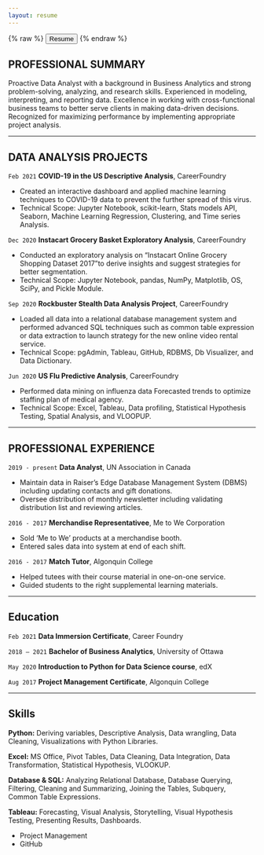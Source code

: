 ```yaml
---
layout: resume
---
```




{% raw %}
<button onclick="window.open('/images/Morwarid-Najafizada-Resume.pdf')">Resume</button>
{% endraw %}



## PROFESSIONAL SUMMARY

Proactive Data Analyst with a background in Business Analytics and strong problem-solving, analyzing, and research skills. Experienced in modeling, interpreting, and reporting data. Excellence in working with cross-functional business teams to better serve clients in making data-driven decisions. Recognized for maximizing performance by implementing appropriate project analysis.

----------

## DATA ANALYSIS PROJECTS

`Feb 2021`
__COVID-19 in the US Descriptive Analysis__, CareerFoundry
- Created an interactive dashboard and applied machine learning techniques to COVID-19 data to prevent the further spread of this virus. 
- Technical Scope: Jupyter Notebook, scikit-learn, Stats models API, Seaborn, Machine Learning Regression, Clustering, and Time series Analysis.

`Dec 2020`
__Instacart Grocery Basket Exploratory Analysis__, CareerFoundry
- Conducted an exploratory analysis on “Instacart Online Grocery Shopping Dataset 2017”to derive insights and suggest strategies for better segmentation. 
- Technical Scope: Jupyter Notebook, pandas, NumPy, Matplotlib, OS, SciPy, and Pickle Module.

`Sep 2020`
__Rockbuster Stealth Data Analysis Project__, CareerFoundry
- Loaded all data into a relational database management system and performed advanced SQL techniques such as common table expression or data extraction to launch strategy for the new online video rental service.
- Technical Scope:  pgAdmin, Tableau, GitHub, RDBMS, Db Visualizer, and Data Dictionary.

`Jun 2020`
__US Flu Predictive Analysis__, CareerFoundry
- Performed data mining on influenza data Forecasted trends to optimize staffing plan of medical agency. 
- Technical Scope: Excel, Tableau, Data profiling, Statistical Hypothesis Testing, Spatial Analysis, and VLOOPUP.

---------

## PROFESSIONAL EXPERIENCE

`2019 - present`
__Data Analyst__, UN Association in Canada 

- Maintain data in Raiser’s Edge Database Management System (DBMS) including updating contacts and gift donations.
- Oversee distribution of monthly newsletter including validating distribution list and reviewing articles. 

`2016 - 2017`
__Merchandise Representativee__, Me to We Corporation

- Sold ‘Me to We’ products at a merchandise booth.
- Entered sales data into system at end of each shift.

`2016 - 2017`
__Match Tutor__, Algonquin College

- Helped tutees with their course material in one-on-one service.
- Guided students to the right supplemental learning materials.


------------

## Education

`Feb 2021`
__Data Immersion Certificate__, Career Foundry

`2018 – 2021`
__Bachelor of Business Analytics__, University of Ottawa

`May 2020`
__Introduction to Python for Data Science course__, edX

`Aug 2017`
__Project Management Certificate__, Algonquin College

-------------

## Skills

__Python:__ Deriving variables, Descriptive Analysis, Data wrangling, Data Cleaning, Visualizations with Python Libraries. 

__Excel:__ MS Office, Pivot Tables, Data Cleaning, Data Integration, Data Transformation, Statistical Hypothesis, VLOOKUP. 

__Database & SQL:__ Analyzing Relational Database, Database Querying, Filtering, Cleaning and Summarizing, Joining the Tables, Subquery, Common Table Expressions.

__Tableau:__ Forecasting, Visual Analysis, Storytelling, Visual Hypothesis Testing, Presenting Results, Dashboards.

- Project Management 
- GitHub



